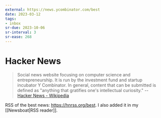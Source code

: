 ```yaml
---
external: https://news.ycombinator.com/best
date: 2023-03-12
tags:
- inbox
sr-due: 2023-10-06
sr-interval: 3
sr-ease: 268
---
```


# Hacker News

> Social news website focusing on computer science and entrepreneurship. It is
> run by the investment fund and startup incubator Y Combinator. In general,
> content that can be submitted is defined as "anything that gratifies one's
> intellectual curiosity." --
> [Hacker News - Wikipedia](https://en.wikipedia.org/wiki/Hacker_News)

RSS of the best news: https://hnrss.org/best. I also added it in my [[Newsboat|RSS reader]].
